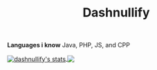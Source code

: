 <h1 align="center">Dashnullify</h1>
<br />

**Languages i know**
Java, PHP, JS, and CPP

<a href="https://github.com/dashnullify">
  <img align="center" src="https://github-readme-stats.vercel.app/api?username=dashnullify&show_icons=true&include_all_commits=true&show_icons=true&title_color=fff&icon_color=79ff97&text_color=9f9f9f&bg_color=232323" alt="dashnullify's stats" />
  <a href="https://github.com/dashnullify?tab=repositories">
  <img align="center" src="https://github-readme-stats.vercel.app/api/top-langs/?username=dashnullify&layout=compact&show_icons=true&title_color=fff&icon_color=79ff97&text_color=9f9f9f&bg_color=232323" />
</a>
</a>
